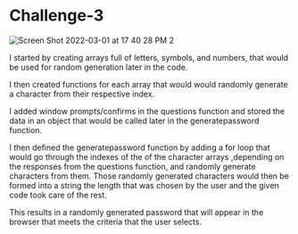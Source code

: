 # Challenge-3

![Screen Shot 2022-03-01 at 17 40 28 PM  2](https://user-images.githubusercontent.com/96930257/156278421-244f556a-8df8-406e-8b60-ec94549e98c6.png)

I started by creating arrays full of letters, symbols, and numbers, that would be used for random generation later in the code.

I then created functions for each array that would would randomly generate a character from their respective index.

I added window prompts/confirms in the questions function and stored the data in an object that would be called later in the generatepassword function.

I then defined the generatepassword function by adding a for loop that would go through the indexes of the of the character arrays ,depending on the responses from the questions function, and randomly generate characters from them. Those randomly generated characters would then be formed into a string the length that was chosen by the user and the given code took care of the rest.

This results in a randomly generated password that will appear in the browser that meets the criteria that the user selects.



